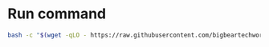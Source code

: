 # Run command

```bash
bash -c "$(wget -qLO - https://raw.githubusercontent.com/bigbeartechworld/big-bear-scripts/master/setup-invoice-ninja-for-casaos-step-1/run.sh)"
```
